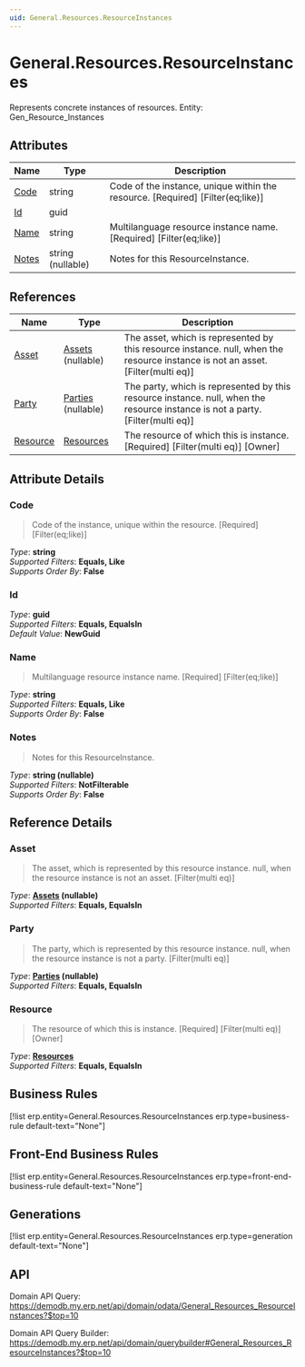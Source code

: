 ```yaml
---
uid: General.Resources.ResourceInstances
---
```

# General.Resources.ResourceInstances

Represents concrete instances of resources. Entity: Gen_Resource_Instances

## Attributes

| Name | Type | Description |
| ---- | ---- | --- |
| [Code](General.Resources.ResourceInstances.md#code) | string | Code of the instance, unique within the resource. [Required] [Filter(eq;like)] 
| [Id](General.Resources.ResourceInstances.md#id) | guid |  
| [Name](General.Resources.ResourceInstances.md#name) | string | Multilanguage resource instance name. [Required] [Filter(eq;like)] 
| [Notes](General.Resources.ResourceInstances.md#notes) | string (nullable) | Notes for this ResourceInstance. 

## References

| Name | Type | Description |
| ---- | ---- | --- |
| [Asset](General.Resources.ResourceInstances.md#asset) | [Assets](Finance.Assets.Assets.md) (nullable) | The asset, which is represented by this resource instance. null, when the resource instance is not an asset. [Filter(multi eq)] |
| [Party](General.Resources.ResourceInstances.md#party) | [Parties](General.Contacts.Parties.md) (nullable) | The party, which is represented by this resource instance. null, when the resource instance is not a party. [Filter(multi eq)] |
| [Resource](General.Resources.ResourceInstances.md#resource) | [Resources](General.Resources.Resources.md) | The resource of which this is instance. [Required] [Filter(multi eq)] [Owner] |


## Attribute Details

### Code

> Code of the instance, unique within the resource. [Required] [Filter(eq;like)]

_Type_: **string**  
_Supported Filters_: **Equals, Like**  
_Supports Order By_: **False**  

### Id

_Type_: **guid**  
_Supported Filters_: **Equals, EqualsIn**  
_Default Value_: **NewGuid**  

### Name

> Multilanguage resource instance name. [Required] [Filter(eq;like)]

_Type_: **string**  
_Supported Filters_: **Equals, Like**  
_Supports Order By_: **False**  

### Notes

> Notes for this ResourceInstance.

_Type_: **string (nullable)**  
_Supported Filters_: **NotFilterable**  
_Supports Order By_: **False**  


## Reference Details

### Asset

> The asset, which is represented by this resource instance. null, when the resource instance is not an asset. [Filter(multi eq)]

_Type_: **[Assets](Finance.Assets.Assets.md) (nullable)**  
_Supported Filters_: **Equals, EqualsIn**  

### Party

> The party, which is represented by this resource instance. null, when the resource instance is not a party. [Filter(multi eq)]

_Type_: **[Parties](General.Contacts.Parties.md) (nullable)**  
_Supported Filters_: **Equals, EqualsIn**  

### Resource

> The resource of which this is instance. [Required] [Filter(multi eq)] [Owner]

_Type_: **[Resources](General.Resources.Resources.md)**  
_Supported Filters_: **Equals, EqualsIn**  



## Business Rules

[!list erp.entity=General.Resources.ResourceInstances erp.type=business-rule default-text="None"]

## Front-End Business Rules

[!list erp.entity=General.Resources.ResourceInstances erp.type=front-end-business-rule default-text="None"]

## Generations

[!list erp.entity=General.Resources.ResourceInstances erp.type=generation default-text="None"]

## API

Domain API Query:
<https://demodb.my.erp.net/api/domain/odata/General_Resources_ResourceInstances?$top=10>

Domain API Query Builder:
<https://demodb.my.erp.net/api/domain/querybuilder#General_Resources_ResourceInstances?$top=10>

